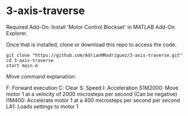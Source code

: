 # 3-axis-traverse

Required Add-On: Install 'Motor Control Blockset' in MATLAB Add-On Explorer. 

Once that is installed, clone or download this repo to access the code. 
```
git clone "https://github.com/AdrianMRodriguez/3-axis-traverse.git"
cd 3-axis-traverse
start main.m
```

Move command explanation:

F: Forward execution
C: Clear
S: Speed
I: Acceleration
S1M2000: Move motor 1 at a velocity of 2000 microsteps per second (Can be negative)
I1M400: Accelerate motor 1 at a 400 microsteps per second per second
LA1: Loads settings to motor 1

